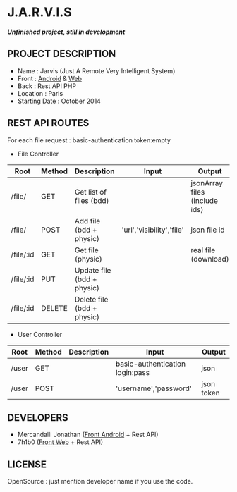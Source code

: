 J.A.R.V.I.S
=====================

**_Unfinished project, still in development_**


## PROJECT DESCRIPTION

* Name : Jarvis (Just A Remote Very Intelligent System)
* Front : [Android](https://github.com/Mercandj/Jarvis-Android) & [Web](https://github.com/7h1b0/JarvisJS)
* Back : Rest API PHP
* Location : Paris
* Starting Date : October 2014


## REST API ROUTES

For each file request : basic-authentication token:empty

* File Controller

|Root             | Method   | Description                 | Input                      | Output
|-----------------|----------|-----------------------------|----------------------------|-----------------------------
| /file/          | GET 	 | Get list of files (bdd)     |                            | jsonArray files (include ids)
| /file/          | POST     | Add file (bdd + physic)     | 'url','visibility','file'  | json file id
| /file/:id       | GET      | Get file (physic)           |                            | real file (download)
| /file/:id       | PUT      | Update file (bdd + physic)  |                            | 
| /file/:id       | DELETE   | Delete file (bdd + physic)  |                            |

* User Controller

|Root             | Method   | Description   | Input                           	| Output
|-----------------|----------|---------------|----------------------------------|-----------
| /user     	  | GET      |               | basic-authentication login:pass 	| json
| /user			  | POST 	 |               | 'username','password'            | json token


## DEVELOPERS

* Mercandalli Jonathan ([Front Android](https://github.com/Mercandj/Jarvis-Android) + Rest API)
* 7h1b0 ([Front Web](https://github.com/7h1b0/JarvisJS) + Rest API)


## LICENSE

OpenSource : just mention developer name if you use the code.